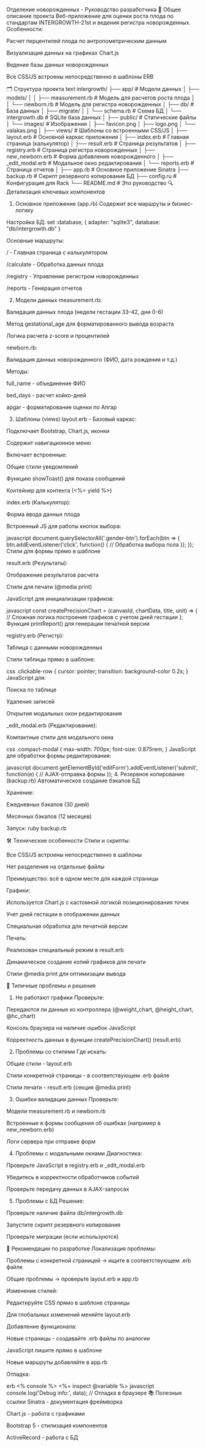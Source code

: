 Отделение новорожденных - Руководство разработчика
📌 Общее описание проекта
Веб-приложение для оценки роста плода по стандартам INTERGROWTH-21st и ведения регистра новорожденных. Особенности:

Расчет перцентилей плода по антропометрическим данным

Визуализация данных на графиках Chart.js

Ведение базы данных новорожденных

Все CSS/JS встроены непосредственно в шаблоны ERB

🗂 Структура проекта
text
intergrowth/
├── app/                   # Модели данных
│   ├── models/
│   │   ├── measurement.rb # Модель для расчетов роста плода
│   │   └── newborn.rb     # Модель для регистра новорожденных
│
├── db/                    # База данных
│   ├── migrate/
│   │   └── schema.rb      # Схема БД
│   └── intergrowth.db     # SQLite база данных
│
├── public/                # Статические файлы
│   └── images/            # Изображения
│       ├── favicon.png
│       ├── logo.png
│       └── valakas.png
│
├── views/                 # Шаблоны со встроенными CSS/JS
│   ├── layout.erb         # Основной каркас приложения
│   ├── index.erb          # Главная страница (калькулятор)
│   ├── result.erb         # Страница результатов
│   ├── registry.erb       # Страница регистра новорожденных
│   ├── new_newborn.erb    # Форма добавления новорожденного
│   ├── _edit_modal.erb    # Модальное окно редактирования
│   └── reports.erb        # Страница отчетов
│
├── app.rb                 # Основное приложение Sinatra
├── backup.rb              # Скрипт резервного копирования БД
├── config.ru              # Конфигурация для Rack
└── README.md              # Это руководство
🔍 Детализация ключевых компонентов
1. Основное приложение (app.rb)
Содержит все маршруты и бизнес-логику

Настройка БД: set :database, { adapter: "sqlite3", database: "db/intergrowth.db" }

Основные маршруты:

/ - Главная страница с калькулятором

/calculate - Обработка данных плода

/registry - Управление регистром новорожденных

/reports - Генерация отчетов

2. Модели данных
measurement.rb:

Валидация данных плода (недели гестации 33-42, дни 0-6)

Метод gestational_age для форматированного вывода возраста

Логика расчета z-score и процентилей

newborn.rb:

Валидация данных новорожденного (ФИО, дата рождения и т.д.)

Методы:

full_name - объединение ФИО

bed_days - расчет койко-дней

apgar - форматирование оценки по Апгар

3. Шаблоны (views)
layout.erb - Базовый каркас:

Подключает Bootstrap, Chart.js, иконки

Содержит навигационное меню

Включает встроенные:

Общие стили уведомлений

Функцию showToast() для показа сообщений

Контейнер для контента (<%= yield %>)

index.erb (Калькулятор):

Форма ввода данных плода

Встроенный JS для работы кнопок выбора:

javascript
document.querySelectorAll('.gender-btn').forEach(btn => {
  btn.addEventListener('click', function() {
    // Обработка выбора пола
  });
});
Стили для формы прямо в шаблоне

result.erb (Результаты):

Отображение результатов расчета

Стили для печати (@media print)

JavaScript для инициализации графиков:

javascript
const createPrecisionChart = (canvasId, chartData, title, unit) => {
  // Сложная логика построения графиков с учетом дней гестации
};
Функция printReport() для генерации печатной версии

registry.erb (Регистр):

Таблица с данными новорожденных

Стили таблицы прямо в шаблоне:

css
.clickable-row {
  cursor: pointer;
  transition: background-color 0.2s;
}
JavaScript для:

Поиска по таблице

Удаления записей

Открытия модальных окон редактирования

_edit_modal.erb (Редактирование):

Компактные стили для модального окна

css
.compact-modal {
  max-width: 700px;
  font-size: 0.875rem;
}
JavaScript для обработки формы редактирования:

javascript
document.getElementById('editForm').addEventListener('submit', function(e) {
  // AJAX-отправка формы
});
4. Резервное копирование (backup.rb)
Автоматическое создание бэкапов БД

Хранение:

Ежедневных бэкапов (30 дней)

Месячных бэкапов (12 месяцев)

Запуск: ruby backup.rb

🛠 Технические особенности
Стили и скрипты:

Все CSS/JS встроены непосредственно в шаблоны

Нет разделения на отдельные файлы

Преимущество: всё в одном месте для каждой страницы

Графики:

Используется Chart.js с кастомной логикой позиционирования точек

Учет дней гестации в отображении данных

Специальная обработка для печатной версии

Печать:

Реализован специальный режим в result.erb

Динамическое создание копий графиков для печати

Стили @media print для оптимизации вывода

🚨 Типичные проблемы и решения
1. Не работают графики
Проверьте:

Передаются ли данные из контроллера (@weight_chart, @height_chart, @hc_chart)

Консоль браузера на наличие ошибок JavaScript

Корректность данных в функции createPrecisionChart() (result.erb)

2. Проблемы со стилями
Где искать:

Общие стили - layout.erb

Стили конкретной страницы - в соответствующем .erb файле

Стили печати - result.erb (секция @media print)

3. Ошибки валидации данных
Проверьте:

Модели measurement.rb и newborn.rb

Встроенные в формы сообщения об ошибках (например в new_newborn.erb)

Логи сервера при отправке форм

4. Проблемы с модальными окнами
Диагностика:

Проверьте JavaScript в registry.erb и _edit_modal.erb

Убедитесь в корректности обработчиков событий

Проверьте передачу данных в AJAX-запросах

5. Проблемы с БД
Решение:

Проверьте наличие файла db/intergrowth.db

Запустите скрипт резервного копирования

Проверьте миграции (если используются)

🔄 Рекомендации по разработке
Локализация проблемы:

Проблемы с конкретной страницей → ищите в соответствующем .erb файле

Общие проблемы → проверьте layout.erb и app.rb

Изменение стилей:

Редактируйте CSS прямо в шаблоне страницы

Для глобальных изменений меняйте layout.erb

Добавление функционала:

Новые страницы - создавайте .erb файлы по аналогии

JavaScript пишите прямо в шаблоне

Новые маршруты добавляйте в app.rb

Отладка:

erb
<% console %>  <!-- Открыть интерактивную консоль в терминале -->
<%= inspect @variable %> <!-- Вывести значение переменной -->
javascript
console.log('Debug info:', data); // Отладка в браузере
📚 Полезные ссылки
Sinatra - документация фреймворка

Chart.js - работа с графиками

Bootstrap 5 - стилизация компонентов

ActiveRecord - работа с БД